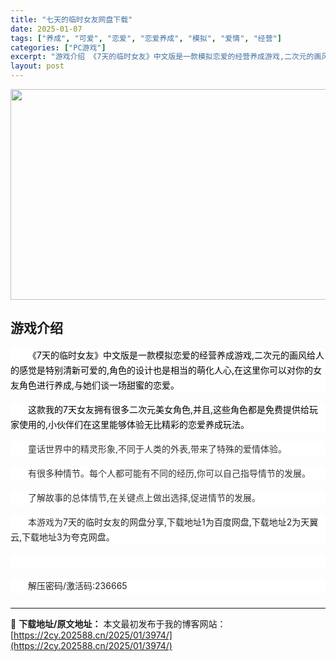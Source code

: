 ```yaml
---
title: "七天的临时女友网盘下载"
date: 2025-01-07
tags: ["养成", "可爱", "恋爱", "恋爱养成", "模拟", "爱情", "经营"]
categories: ["PC游戏"]
excerpt: "游戏介绍 《7天的临时女友》中文版是一款模拟恋爱的经营养成游戏,二次元的画风给人的感觉是特别清新可爱的,角色的设计也是相当的萌化人心,在这里你可以对你的女友角色进行养成,与她们谈一场甜蜜的恋爱。 这款我的7天女友拥有很多二次元美女角色,并且,这些角色都是免费提供给玩家使用的,小伙伴们在这里能够体验无&hellip;"
layout: post
---
```


<img class="aligncenter size-full wp-image-4094" src="https://2cy.202588.cn/wp-content/uploads/2025/01/2025010808181172.webp" alt="" width="600" height="337" />
<h2 style="white-space: normal; text-align: left;">游戏介绍</h2>
<p style="margin-bottom: 15px; white-space: normal; overflow-wrap: break-word; color: #333333; text-indent: 2em; line-height: 24px; zoom: 1; background-color: #ffffff; text-align: left;"><span style="background-color: #ffffff; color: #000000;">《7天的临时女友》中文版是一款模拟恋爱的经营养成游戏,二次元的画风给人的感觉是特别清新可爱的,角色的设计也是相当的萌化人心,在这里你可以对你的女友角色进行养成,与她们谈一场甜蜜的恋爱。</span></p>
<p style="margin-bottom: 15px; white-space: normal; overflow-wrap: break-word; color: #333333; text-indent: 2em; line-height: 24px; zoom: 1; background-color: #ffffff; text-align: left;"><span style="background-color: #ffffff; color: #000000;">这款我的7天女友拥有很多二次元美女角色,并且,这些角色都是免费提供给玩家使用的,小伙伴们在这里能够体验无比精彩的恋爱养成玩法。</span></p>
<p style="margin-bottom: 15px; white-space: normal; overflow-wrap: break-word; color: #333333; text-indent: 2em; line-height: 24px; zoom: 1; background-color: #ffffff; text-align: left;">童话世界中的精灵形象,不同于人类的外表,带来了特殊的爱情体验。</p>
<p style="margin-bottom: 15px; white-space: normal; overflow-wrap: break-word; color: #333333; text-indent: 2em; line-height: 24px; zoom: 1; background-color: #ffffff; text-align: left;">有很多种情节。每个人都可能有不同的经历,你可以自己指导情节的发展。</p>
<p style="margin-bottom: 15px; white-space: normal; overflow-wrap: break-word; color: #333333; text-indent: 2em; line-height: 24px; zoom: 1; background-color: #ffffff; text-align: left;">了解故事的总体情节,在关键点上做出选择,促进情节的发展。</p>
<p style="margin-bottom: 15px; white-space: normal; overflow-wrap: break-word; color: #333333; text-indent: 2em; line-height: 24px; zoom: 1; background-color: #ffffff; text-align: left;">本游戏为<span style="color: #222222;">7天的临时女友的网盘分享,下载地址1为百度网盘,下载地址2为天翼云,下载地址3为夸克网盘。</span></p>
<p style="margin-bottom: 15px; white-space: normal; overflow-wrap: break-word; color: #333333; text-indent: 2em; line-height: 24px; zoom: 1; background-color: #ffffff; text-align: left;"><span style="color: #222222;"> </span></p>
<p style="margin-bottom: 15px; white-space: normal; overflow-wrap: break-word; color: #333333; text-indent: 2em; line-height: 24px; zoom: 1; background-color: #ffffff; text-align: left;"><span style="color: #222222;"><span style="text-wrap: wrap;">解压密码/激活码:236665</span></span></p>

<h3 style="white-space: normal; text-align: left;"></h3>

---
📖 **下载地址/原文地址：** 本文最初发布于我的博客网站：[https://2cy.202588.cn/2025/01/3974/](https://2cy.202588.cn/2025/01/3974/)
